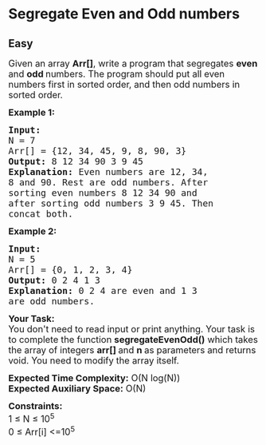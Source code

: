 # Segregate Even and Odd numbers
## Easy
<div class="problems_problem_content__Xm_eO"><p><span style="font-size:18px">Given an array <strong>Arr[]</strong>, write a program that segregates <strong>even </strong>and <strong>odd </strong>numbers. The program should put all even numbers first in sorted order, and then odd numbers in sorted order.</span></p>

<p><span style="font-size:18px"><strong>Example 1:</strong></span></p>

<pre><span style="font-size:18px"><strong>Input: 
</strong>N = 7
Arr[] = {12, 34, 45, 9, 8, 90, 3}
<strong>Output:</strong> 8 12 34 90 3 9 45
<strong>Explanation:</strong> Even numbers are 12, 34,
8 and 90. Rest are odd numbers. After
sorting even numbers 8 12 34 90 and 
after sorting odd numbers 3 9 45. Then
concat both.
</span></pre>

<p><span style="font-size:18px"><strong>Example 2:</strong></span></p>

<pre><span style="font-size:18px"><strong>Input:</strong> 
N = 5
Arr[] = {0, 1, 2, 3, 4}
<strong>Output:</strong> 0 2 4 1 3
<strong>Explanation:</strong> 0 2 4 are even and 1 3
are odd numbers.</span></pre>

<p><span style="font-size:18px"><strong>Your Task:&nbsp;&nbsp;</strong><br>
You don't need to read input or print anything. Your task is to complete the function&nbsp;<strong>segregateEvenOdd</strong><strong>()</strong>&nbsp;which takes the array of integers&nbsp;<strong>arr[]</strong><strong>&nbsp;</strong>and <strong>n&nbsp;</strong>as parameters and returns void. You need to modify the array itself.</span></p>

<p><span style="font-size:18px"><strong>Expected Time Complexity:</strong>&nbsp;O(N log(N))<br>
<strong>Expected Auxiliary Space:</strong>&nbsp;O(N)</span></p>

<p><span style="font-size:18px"><strong>Constraints:</strong><br>
1 ≤ N ≤ 10<sup>5</sup><br>
0 ≤ Arr[i] &lt;=10<sup>5</sup></span></p>

<p>&nbsp;</p>
</div>